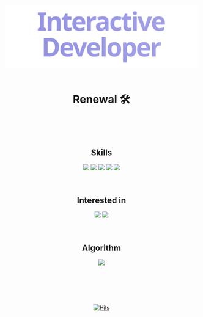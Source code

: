 <!-- ![header](https://capsule-render.vercel.app/api?type=waving&color=3FB984&height=250&section=header&text=Seokzin%20So&fontSize=80&fontAlignY=45&desc=Code%20Poet&descAlignY=65&animation=twinkling&fontColor=ffffff) -->

<div align="center">
  <img src="./title.svg">

  <br/>
  <br/>

  <h1>Renewal 🛠</h1>

  <br/>
  <br/>
  <br/>
 
  ## Skills
  <img src="https://img.shields.io/badge/TypeScript-3178C6?logo=TypeScript&logoColor=white"/>
  <img src="https://img.shields.io/badge/React-3484D2?logo=React&logoColor=white"/>
    <img src="https://img.shields.io/badge/Vue-4FC08D?logo=Vue.js&logoColor=white"/>
  <img src="https://img.shields.io/badge/Next-444444?logo=Next.js&logoColor=white"/>
  <img src="https://img.shields.io/badge/Python-455594?logo=python&logoColor=white"/>
  
  <br />
  <br />
  <br />
  
  ## Interested in
  
  <img src="https://img.shields.io/badge/Canvas-E34F26?logo=HTML5&logoColor=white"/>
  <img src="https://img.shields.io/badge/Three.js-444444?logo=Three.js&logoColor=white"/>
  
  <br />
  <br />
  <br />
  
  ## Algorithm
  <a href="https://solved.ac/profile/seokzin">
    <img src="http://mazassumnida.wtf/api/mini/generate_badge?boj=seokzin" />
  </a>

  <br />
  <br />
  <br />
  <br />
  <br />
  <br />
</div>

<div align="center">
  
<!-- #### 🖥 Front-End MANIA 🖥

#### 🔥 Daily Committer 🔥

#### 🎨 Interested in UI/UX 🎨

#### 📚 Bookworm 📚 -->

<!-- <br/>
<br/>
<br/>

[![seokzin's github stats](https://github-readme-stats.vercel.app/api?username=seokzin&show_icons=true&theme=vue-dark&bg_color=DEG,7DB078,45ACC9,468F81&title_color=ffffff&test_color=ffffff&icon_color=ffffff&hide_border=true&border_radius=10&count_private=true&line_height=21&hide_rank=true)](https://github.com/anuraghazra/github-readme-stats)
[![seokzin's solved.ac Tier](http://mazassumnida.wtf/api/v2/generate_badge?boj=seokzin)](https://solved.ac/seokzin) -->

<!-- [![seokzin's Top Langs](https://github-readme-stats.vercel.app/api/top-langs/?username=seokzin&layout=compact&langs_count=6&card_width=573)](https://github.com/anuraghazra/github-readme-stats)

[![GitHub Streak](http://github-readme-streak-stats.herokuapp.com?user=seokzin&hide_border=true)](https://git.io/streak-stats) -->
  
<!-- ## Stacks

<div>
<img src="https://img.shields.io/badge/HTML5-B82C29?style=flat-square&logo=HTML5&logoColor=white"/>
<img src="https://img.shields.io/badge/CSS3-AC3034?style=flat-square&logo=CSS3&logoColor=white"/>
<img src="https://img.shields.io/badge/Tailwind_CSS-9F343F?style=flat-square&logo=Tailwindcss&logoColor=white"/>
<img src="https://img.shields.io/badge/JavaScript-92394B?style=flat-square&logo=JavaScript&logoColor=white"/>
<img src="https://img.shields.io/badge/TypeScript-873D56?style=flat-square&logo=TypeScript&logoColor=white"/>
<br/>
<img src="https://img.shields.io/badge/React-794263?style=flat-square&logo=React&logoColor=white"/>
<img src="https://img.shields.io/badge/Context_API-6D466E?style=flat-square&logo=React&logoColor=white"/>
<img src="https://img.shields.io/badge/Hooks-604A7A?style=flat-square&logo=React&logoColor=white"/>
<img src="https://img.shields.io/badge/React_Router-525087?style=flat-square&logo=reactrouter&logoColor=white"/>
<br/>
<img src="https://img.shields.io/badge/Python-455594?style=flat-square&logo=python&logoColor=white"/>
<img src="https://img.shields.io/badge/Babel-39589E?style=flat-square&logo=Babel&logoColor=white"/>
<img src="https://img.shields.io/badge/Webpack-34589E?style=flat-square&logo=Webpack&logoColor=white"/>
<br/>
<img src="https://img.shields.io/badge/Git_Convention-30589E?style=flat-square&logo=github&logoColor=white"/>
</div>

<br/>
<br/>
<br/>

## Tools

<div>
<img src="https://img.shields.io/badge/Notion-295BA5?style=flat-square&logo=Notion&logoColor=white"/>
<img src="https://img.shields.io/badge/Figma-325BA5?style=flat-square&logo=Figma&logoColor=white"/>
<img src="https://img.shields.io/badge/Slack-3D579A?style=flat-square&logo=Slack&logoColor=white"/>
<br/>
<img src="https://img.shields.io/badge/Premiere_Pro-505088?style=flat-square&logo=adobepremierepro&logoColor=white"/>
<img src="https://img.shields.io/badge/After_Effects-554991?style=flat-square&logo=adobeaftereffects&logoColor=white"/>
<br/>
</div>

<br/>
<br/>
<br/>
<br/>
<br/> -->
  
[![Hits](https://hits.seeyoufarm.com/api/count/incr/badge.svg?url=https%3A%2F%2Fgithub.com%2Fseokzin&count_bg=%23918FE0&title_bg=%23545454&icon=github.svg&icon_color=%23E7E7E7&title=Views&edge_flat=false)](https://hits.seeyoufarm.com)

</div>

<!-- ![footer](https://capsule-render.vercel.app/api?section=footer&type=waving&color=gradient&height=100&color=3E215D&fontColor=ffffff) -->
